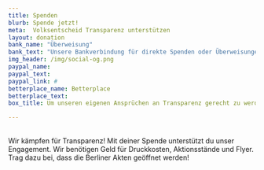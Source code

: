 ```yaml
---
title: Spenden
blurb: Spende jetzt!
meta:  Volksentscheid Transparenz unterstützen
layout: donation
bank_name: "Überweisung"
bank_text: "Unsere Bankverbindung für direkte Spenden oder Überweisungen und Daueraufträge ist:"
img_header: /img/social-og.png
paypal_name:
paypal_text:
paypal_link: #
betterplace_name: Betterplace
betterplace_text:
box_title: Um unseren eigenen Ansprüchen an Transparenz gerecht zu werden, haben wir die wichtigsten Transparenzinfos zusammengetragen

---
```


<br>
Wir kämpfen für Transparenz! Mit deiner Spende unterstützt du unser Engagement. Wir benötigen Geld für Druckkosten, Aktionsstände und Flyer. Trag dazu bei, dass die Berliner Akten geöffnet werden!
